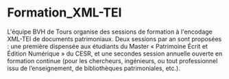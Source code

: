 # Formation_XML-TEI


L'équipe BVH de Tours organise des sessions de formation à l'encodage XML-TEI de documents patrimoniaux. Deux sessions par an sont proposées : une première dispensée aux étudiants du Master « Patrimoine Écrit et Édition Numérique » du CESR, et une secondes session annuelle ouverte en formation continue (pour les chercheurs, ingénieurs, ou tout professionnel issu de l’enseignement, de bibliothèques patrimoniales, etc.).
